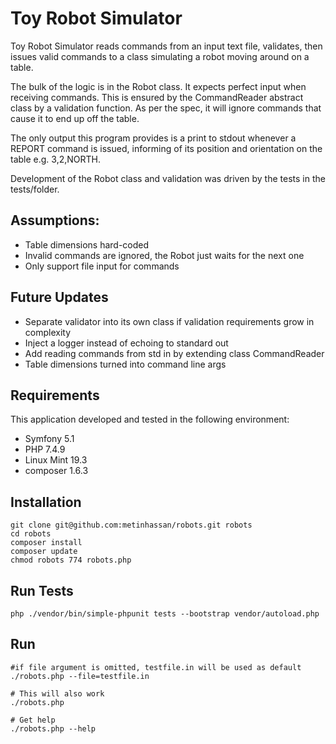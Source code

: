 # Toy Robot Simulator

Toy Robot Simulator reads commands from an input text file, validates, then issues valid commands to
a class simulating a robot moving around on a table.

The bulk of the logic is in the Robot class. It expects perfect input when receiving commands. This is ensured by the 
CommandReader abstract class by a validation function. As per the spec, it will ignore commands that cause it to
end up off the table.

The only output this program provides is a print to stdout whenever a REPORT command is issued, informing of its position
and orientation on the table e.g. 3,2,NORTH.

Development of the Robot class and validation was driven by the tests in the tests/folder.


## Assumptions:
* Table dimensions hard-coded
* Invalid commands are ignored, the Robot just waits for the next one
* Only support file input for commands

## Future Updates
* Separate validator into its own class if validation requirements grow in complexity
* Inject a logger instead of echoing to standard out
* Add reading commands from std in by extending class CommandReader
* Table dimensions turned into command line args

## Requirements
This application developed and tested in the following environment:
* Symfony 5.1 
* PHP 7.4.9
* Linux Mint 19.3
* composer 1.6.3

## Installation
```shell script
git clone git@github.com:metinhassan/robots.git robots
cd robots
composer install
composer update
chmod robots 774 robots.php
```

## Run Tests
```shell script
php ./vendor/bin/simple-phpunit tests --bootstrap vendor/autoload.php 
```

## Run
```shell script
#if file argument is omitted, testfile.in will be used as default
./robots.php --file=testfile.in

# This will also work
./robots.php 

# Get help
./robots.php --help
```